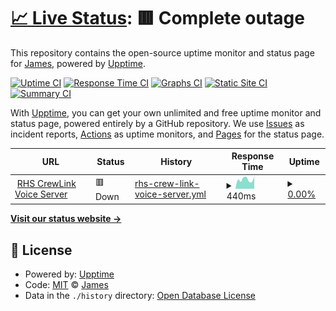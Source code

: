 # [📈 Live Status](https://CalamityJames.github.io/BCL-status): <!--live status--> **🟥 Complete outage**

This repository contains the open-source uptime monitor and status page for [James](https://calamityjames.dev), powered by [Upptime](https://github.com/upptime/upptime).

[![Uptime CI](https://github.com/CalamityJames/BCL-status/workflows/Uptime%20CI/badge.svg)](https://github.com/CalamityJames/BCL-status/actions?query=workflow%3A%22Uptime+CI%22)
[![Response Time CI](https://github.com/CalamityJames/BCL-status/workflows/Response%20Time%20CI/badge.svg)](https://github.com/CalamityJames/BCL-status/actions?query=workflow%3A%22Response+Time+CI%22)
[![Graphs CI](https://github.com/CalamityJames/BCL-status/workflows/Graphs%20CI/badge.svg)](https://github.com/CalamityJames/BCL-status/actions?query=workflow%3A%22Graphs+CI%22)
[![Static Site CI](https://github.com/CalamityJames/BCL-status/workflows/Static%20Site%20CI/badge.svg)](https://github.com/CalamityJames/BCL-status/actions?query=workflow%3A%22Static+Site+CI%22)
[![Summary CI](https://github.com/CalamityJames/BCL-status/workflows/Summary%20CI/badge.svg)](https://github.com/CalamityJames/BCL-status/actions?query=workflow%3A%22Summary+CI%22)

With [Upptime](https://upptime.js.org), you can get your own unlimited and free uptime monitor and status page, powered entirely by a GitHub repository. We use [Issues](https://github.com/CalamityJames/BCL-status/issues) as incident reports, [Actions](https://github.com/CalamityJames/BCL-status/actions) as uptime monitors, and [Pages](https://CalamityJames.github.io/BCL-status) for the status page.

<!--start: status pages-->
<!-- This summary is generated by Upptime (https://github.com/upptime/upptime) -->
<!-- Do not edit this manually, your changes will be overwritten -->
<!-- prettier-ignore -->
| URL | Status | History | Response Time | Uptime |
| --- | ------ | ------- | ------------- | ------ |
| <img alt="" src="https://icons.duckduckgo.com/ip3/rhs-crewlink.herokuapp.com.ico" height="13"> [RHS CrewLink Voice Server](https://rhs-crewlink.herokuapp.com) | 🟥 Down | [rhs-crew-link-voice-server.yml](https://github.com/CalamityJames/BCL-status/commits/HEAD/history/rhs-crew-link-voice-server.yml) | <details><summary><img alt="Response time graph" src="./graphs/rhs-crew-link-voice-server/response-time-week.png" height="20"> 440ms</summary><br><a href="https://CalamityJames.github.io/BCL-status/history/rhs-crew-link-voice-server"><img alt="Response time 506" src="https://img.shields.io/endpoint?url=https%3A%2F%2Fraw.githubusercontent.com%2FCalamityJames%2FBCL-status%2FHEAD%2Fapi%2Frhs-crew-link-voice-server%2Fresponse-time.json"></a><br><a href="https://CalamityJames.github.io/BCL-status/history/rhs-crew-link-voice-server"><img alt="24-hour response time 564" src="https://img.shields.io/endpoint?url=https%3A%2F%2Fraw.githubusercontent.com%2FCalamityJames%2FBCL-status%2FHEAD%2Fapi%2Frhs-crew-link-voice-server%2Fresponse-time-day.json"></a><br><a href="https://CalamityJames.github.io/BCL-status/history/rhs-crew-link-voice-server"><img alt="7-day response time 440" src="https://img.shields.io/endpoint?url=https%3A%2F%2Fraw.githubusercontent.com%2FCalamityJames%2FBCL-status%2FHEAD%2Fapi%2Frhs-crew-link-voice-server%2Fresponse-time-week.json"></a><br><a href="https://CalamityJames.github.io/BCL-status/history/rhs-crew-link-voice-server"><img alt="30-day response time 450" src="https://img.shields.io/endpoint?url=https%3A%2F%2Fraw.githubusercontent.com%2FCalamityJames%2FBCL-status%2FHEAD%2Fapi%2Frhs-crew-link-voice-server%2Fresponse-time-month.json"></a><br><a href="https://CalamityJames.github.io/BCL-status/history/rhs-crew-link-voice-server"><img alt="1-year response time 456" src="https://img.shields.io/endpoint?url=https%3A%2F%2Fraw.githubusercontent.com%2FCalamityJames%2FBCL-status%2FHEAD%2Fapi%2Frhs-crew-link-voice-server%2Fresponse-time-year.json"></a></details> | <details><summary><a href="https://CalamityJames.github.io/BCL-status/history/rhs-crew-link-voice-server">0.00%</a></summary><a href="https://CalamityJames.github.io/BCL-status/history/rhs-crew-link-voice-server"><img alt="All-time uptime 95.24%" src="https://img.shields.io/endpoint?url=https%3A%2F%2Fraw.githubusercontent.com%2FCalamityJames%2FBCL-status%2FHEAD%2Fapi%2Frhs-crew-link-voice-server%2Fuptime.json"></a><br><a href="https://CalamityJames.github.io/BCL-status/history/rhs-crew-link-voice-server"><img alt="24-hour uptime 0.00%" src="https://img.shields.io/endpoint?url=https%3A%2F%2Fraw.githubusercontent.com%2FCalamityJames%2FBCL-status%2FHEAD%2Fapi%2Frhs-crew-link-voice-server%2Fuptime-day.json"></a><br><a href="https://CalamityJames.github.io/BCL-status/history/rhs-crew-link-voice-server"><img alt="7-day uptime 0.00%" src="https://img.shields.io/endpoint?url=https%3A%2F%2Fraw.githubusercontent.com%2FCalamityJames%2FBCL-status%2FHEAD%2Fapi%2Frhs-crew-link-voice-server%2Fuptime-week.json"></a><br><a href="https://CalamityJames.github.io/BCL-status/history/rhs-crew-link-voice-server"><img alt="30-day uptime 16.41%" src="https://img.shields.io/endpoint?url=https%3A%2F%2Fraw.githubusercontent.com%2FCalamityJames%2FBCL-status%2FHEAD%2Fapi%2Frhs-crew-link-voice-server%2Fuptime-month.json"></a><br><a href="https://CalamityJames.github.io/BCL-status/history/rhs-crew-link-voice-server"><img alt="1-year uptime 93.02%" src="https://img.shields.io/endpoint?url=https%3A%2F%2Fraw.githubusercontent.com%2FCalamityJames%2FBCL-status%2FHEAD%2Fapi%2Frhs-crew-link-voice-server%2Fuptime-year.json"></a></details>

<!--end: status pages-->

[**Visit our status website →**](https://CalamityJames.github.io/BCL-status)

## 📄 License

- Powered by: [Upptime](https://github.com/upptime/upptime)
- Code: [MIT](./LICENSE) © [James](https://calamityjames.dev)
- Data in the `./history` directory: [Open Database License](https://opendatacommons.org/licenses/odbl/1-0/)
